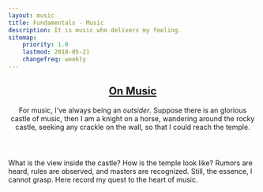 ```yaml
---
layout: music
title: Fundamentals - Music
description: It is music who delivers my feeling.
sitemap:
    priority: 1.0
    lastmod: 2018-05-21
    changefreq: weekly
---
```

<header class="major">
<h2>
    <a href="#">On Music</a>
</h2>
<p>
For music, I've always being an <em>outsider</em>.
Suppose there is an glorious castle of music, then I am a knight on a horse, wandering around the rocky castle, seeking any crackle on the wall, so that I could reach the temple.
</p>
</header>
<p>
What is the view inside the castle? How is the temple look like?
Rumors are heard, rules are observed, and masters are recognized.
Still, the essence, I cannot grasp.
Here record my quest to the heart of music.
<p>
